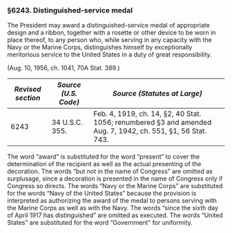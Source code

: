 ### §6243. Distinguished-service medal ###

The President may award a distinguished-service medal of appropriate design and a ribbon, together with a rosette or other device to be worn in place thereof, to any person who, while serving in any capacity with the Navy or the Marine Corps, distinguishes himself by exceptionally meritorious service to the United States in a duty of great responsibility.

(Aug. 10, 1956, ch. 1041, 70A Stat. 389.)

|*Revised section*|*Source (U.S. Code)*|                                       *Source (Statutes at Large)*                                        |
|-----------------|--------------------|-----------------------------------------------------------------------------------------------------------|
|      6243       |   34 U.S.C. 355.   |Feb. 4, 1919, ch. 14, §2, 40 Stat. 1056; renumbered §3 and amended Aug. 7, 1942, ch. 551, §1, 56 Stat. 743.|

The word “award” is substituted for the word “present” to cover the determination of the recipient as well as the actual presenting of the decoration. The words “but not in the name of Congress” are omitted as surplusage, since a decoration is presented in the name of Congress only if Congress so directs. The words “Navy or the Marine Corps” are substituted for the words “Navy of the United States” because the provision is interpreted as authorizing the award of the medal to persons serving with the Marine Corps as well as with the Navy. The words “since the sixth day of April 1917 has distinguished” are omitted as executed. The words “United States” are substituted for the word “Government” for uniformity.